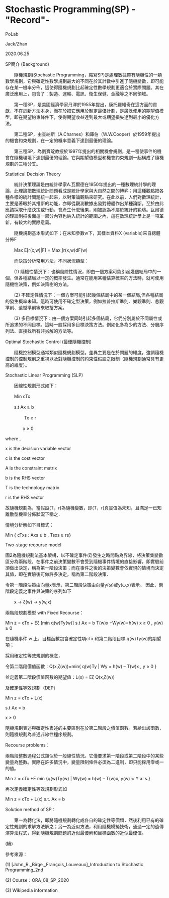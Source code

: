 # Stochastic Programming(SP) -"Record"-


PoLab

Jack/Zhan

2020.06.25


SP簡介 (Background)


　　隨機規劃(Stochastic Programming，縮寫SP)是處理數據帶有隨機性的一類數學規劃，它與確定性數學規劃最大的不同在於其計數中引進了隨機變數，即可能存在某一機率分佈，這使得隨機規劃比起確定性數學規劃更適合於實際問題。其在廣泛應用上，包含了：製造、運輸、電訊、衛生保健、金融等之不同領域。

　　第一種SP，是美國經濟學家丹澤於1955年提出，康托羅維奇在這方面的貢獻，不在於新方法本身，而在於把它應用於制定最優計劃，是廣泛使用的期望值模型，即在期望約束條件下，使得期望收益達到最大或期望損失達到最小的優化方法。

　　第二種SP，由查納斯（A.Charnes）和庫伯（W.W.Cooper）於1959年提出的機會約束規劃，在一定的概率意義下達到最優的理論。

　　第三種SP，為劉寶碇教授於1997年提出的相關機會規劃，是一種使事件的機會在隨機環境下達到最優的理論。它與期望值模型和機會約束規劃一起構成了隨機規劃的三種分支。

Statistical Decision Theory

　　統計決策理論是由統計學家A.瓦爾德在1950年提出的一種數理統計學的理論，此理論把數理統計問題看成是統計學家與大自然之間的博弈；用這種觀點把各種各樣的統計問題統一起來，以對策論觀點來研究。在此以前，人們對數理統計，主要是著眼於其推斷的功能，亦即從觀測數據出發對總體作出某種論斷。至於由此應該採取什麼決策或行動，會產生什麼後果，則被認為不屬於統計的範疇。瓦爾德的理論則把後面這一部分內容也納入統計的範圍之內，這在數理統計學上是一項革新，有較大的實際意義。

　　隨機規劃基本形式如下；在未知參數w下，其樣本資料X (variable)來自總體分佈F

　　Max E[r(x,w)|F] = Max ∫r(x,w)dF(w)



　　而決策分析常用方法，不同狀況類型：

　　(1)	隨機性情況下：也稱風險性情況，即由一個方案可能引起幾個結局中的一個，但各種結局以一定的概率發生。通常在能用某種估算概率的方法時，就可使用隨機性決策，例如決策樹的方法。
  
　　(2) 不確定性情況下：一個方案可能引起幾個結局中的某一個結局,但各種結局的發生概率未知。這時可使用不確定型決策，例如拉普拉斯準則、樂觀準則、悲觀準則、遺憾準則等來取捨方案。
  
　　(3)	多目標情況下：由一個方案同時引起多個結局，它們分別屬於不同屬性或所追求的不同目標。這時一般採用多目標決策方法。例如化多為少的方法、分層序列法、直接找所有非劣解的方法等。


Optimal Stochastic Control (最優隨機控制)

　　隨機控制模型通常類似隨機規劃模型。差異主要是在於問題的維度，強調隨機控制的控制規則之重視以及對隨機控制的約束性假設之限制（隨機規劃通常具有更高的維度）。

Stochastic Linear Programming (SLP)

　　因線性規劃形式如下：


　　Min cTx

　　s.t  Ax ≥ b

　 　　　Tx ≥ r

　　　　x ≥ 0

where , 

x is the decision variable vector

c is the cost vector

A is the constraint matrix

b is the RHS vector

T is the technology matrix

r is the RHS vector


故隨機規劃為，當假設(T，r)為隨機變數，即(T，r)真實值為未知，且滿足一已知離散型機率分佈狀況下稱之．

情境分析解如下目標式：

Min { cTxs : Axs ≥ b , Tsxs ≥ rs}

Two-stage recourse model

圖2為隨機規劃法基本架構，以不確定事件(ζ)發生之時間點為界線，將決策集變數區分為兩階段，在事件之前決策變數不會受到隨機事件情境的直接影響，即實驗前須做出決定，稱為第一階段決策；而在事件之後的決策變數會依實現的情境而決定其值，即在實驗後可做許多決定，稱為第二階段決策．


令第一階段決策由向量x表示，第二階段決策由向量y(ω)或y(ω,x)表示。
因此，兩階段定義之事件與決策的序列如下  

　　x -> ζ(w) -> y(w,x)

兩階段規劃模型 with Fixed Recourse：


Min z = cTx + Eζ [min q(w)Ty(w)]
s.t Ax = b
T(w)x +Wy(w)=h(w)
x ≥ 0 , y(w) ≥ 0

在隨機事件 w 上，目標函數包含確定性項cTx  和第二階段目標 q(w)Ty(w)的期望項；

採用確定性等效規劃的概念，

令第二階段價值函數：Q(x,ζ(w))=min{ q(w)Ty | Wy = h(w) – T(w)x , y ≥ 0 }

並定義第二階段價值函數的期望值：L(x) = Eζ Q(x,ζ(w))

及確定性等效規劃（DEP）

Min z = cTx + L(x)

s.t Ax = b

x ≥ 0

隨機規劃表述與確定性表述的主要區別在於第二階段之價值函數。若給出該函數，則隨機規劃為普通非線性程序規劃。

Recourse problems：

兩階段整數過程公式類似於一般線性情況。它僅要求第一階段或第二階段中的某些變量為整數。實際在許多情況中，變量限制條件必須為二進制，即只能採用零或一的值。

Min z = cTx +E min {q(w)Ty(w) | Wy(w) = h(w) – T(w)x, y(w) ∝ Y a. s.}

再次定義確定性等效規劃形式如

Min z = cTx + L(x)
s.t. Ax = b

Solution method of SP：

　　第一為轉化法，即將隨機規劃轉化成各自的確定性等價類，然後利用已有的確定性規劃的求解方法解之；另一為近似方法，利用隨機模擬技術，通過一定的遺傳演算法程式，得到隨機規劃問題的近似最優解和目標函數的近似最優值。

(續)


參考來源：

(1) [John_R._Birge,_François_Louveaux]_Introduction to Stochastic Programming_2nd

(2) Course：ORA_08_SP_2020

(3) Wikipedia information

